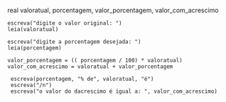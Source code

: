 real valoratual, porcentagem, valor_porcentagem, valor_com_acrescimo

    escreva("digite o valor original: ")
    leia(valoratual)

    escreva("digite a porcentagem desejada: ")
    leia(porcentagem)

    valor_porcentagem = (( porcentagem / 100) * valoratual) valor_com_acrescimo = valoratual + valor_porcentagem
    
     escreva(porcentagem, "% de", valoratual, "é")
     escreva("/n")
     escreva("o valor do dacrescimo é igual a: ", valor_com_acrescimo)
